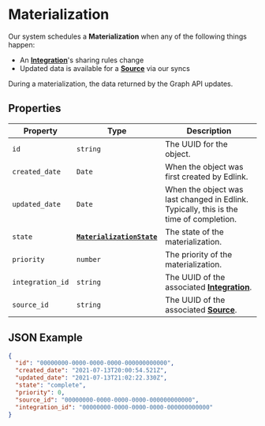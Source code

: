 # Materialization

Our system schedules a **Materialization** when any of the following things happen:

* An **[Integration](integration)**'s sharing rules change
* Updated data is available for a **[Source](source)** via our syncs

During a materialization, the data returned by the Graph API updates.

## Properties

| Property | Type | Description |
| -------- | ---- | ----------- |
| `id` | `string` | The UUID for the object. |
| `created_date` | `Date` | When the object was first created by Edlink. |
| `updated_date` | `Date` | When the object was last changed in Edlink. Typically, this is the time of completion. |
| `state` | **[`MaterializationState`](enums/materialization-state)** | The state of the materialization. |
| `priority` | `number` | The priority of the materialization. |
| `integration_id` | `string` | The UUID of the associated **[Integration](integration)**. |
| `source_id` | `string` | The UUID of the associated **[Source](source)**. |

## JSON Example

```json
{
  "id": "00000000-0000-0000-0000-000000000000",
  "created_date": "2021-07-13T20:00:54.521Z",
  "updated_date": "2021-07-13T21:02:22.330Z",
  "state": "complete",
  "priority": 0,
  "source_id": "00000000-0000-0000-0000-000000000000",
  "integration_id": "00000000-0000-0000-0000-000000000000"
}
```
